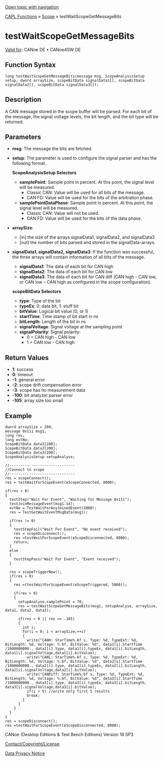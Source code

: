[Open topic with navigation](../../../../../CANoeDEFamily.htm#Topics/CAPLFunctions/Test/Functions/CAPLfunctionTestWaitScopeGetMessageBits.md)

[CAPL Functions](../../CAPLfunctions.md) » [Scope](../../Scope/CAPLfunctionsScopeOverview.md) » testWaitScopeGetMessageBits

# testWaitScopeGetMessageBits

[Valid for](../../../Shared/FeatureAvailability.md): CANoe DE • CANoe4SW DE

## Function Syntax

```
long testWaitScopeGetMessageBits(message msg, ScopeAnalysisSetup setup, dword arraySize, scopeBitData signalData1[], scopeBitData signalData2[], scopeBitData signalData3[]);
```

## Description

A CAN message stored in the scope buffer will be parsed. For each bit of the message, the signal voltage levels, the bit length, and the bit type will be returned.

## Parameters

- **msg**: The message the bits are fetched.
- **setup**: The parameter is used to configure the signal parser and has the following format.

  **ScopeAnalysisSetup Selectors**

  - **samplePoint**: Sample point in percent. At this point, the signal level will be measured.
    - Classic CAN: Value will be used for all bits of the message.
    - CAN FD: Value will be used for the bits of the arbitration phase.
  - **samplePointDataPhase**: Sample point in percent. At this point, the signal level will be measured.
    - Classic CAN: Value will not be used.
    - CAN FD: Value will be used for the bits of the data phase.

- **arraySize**:
  - [in] the size of the arrays signalData1, signalData2, and signalData3
  - [out] the number of bits parsed and stored in the signalData-arrays.

- **signalData1, signalData2, signalData3**: If the function was successful, the three arrays will contain information of all bits of the message.
  - **signalData1**: The data of each bit for CAN high
  - **signalData2**: The data of each bit for CAN low
  - **signalData3**: The data of each bit for CAN diff (CAN high - CAN low, or CAN low – CAN high as configured in the scope configuration).

  **scopeBitData Selectors**

  - **type**: Type of the bit
  - **typeEx**: 0: data bit, 1: stuff bit
  - **bitValue**: Logical bit value (0, or 1)
  - **startTime**: Time stamp of bit start in ns
  - **bitLength**: Length of the bit in ns
  - **signalVoltage**: Signal voltage at the sampling point
  - **signalPolarity**: Signal polarity:
    - 0 = CAN high - CAN low
    - 1 = CAN low - CAN high

## Return Values

- **1**: success
- **0**: timeout
- **-1**: general error
- **-2**: scope drift compensation error
- **-3**: scope has no measurement data
- **-100**: bit analyzer parser error
- **-105**: array size too small

## Example

```plaintext
dword arraySize = 200;
message 0x111 msg1;
long res;
long evtNo;
ScopeBitData data1[200];
ScopeBitData data2[200];
ScopeBitData data3[200];
ScopeAnalysisSetup setupAnalyse;

//------------------------------
//Connect to scope
//------------------------------
res = scopeConnect();
res = testWaitForScopeEvent(eScopeConnected, 8000);

if(res > 0)
{
  testStep("Wait For Event", "Waiting for Message 0x111");
  testJoinMessageEvent(msg1.id);
  evtNo = TestWaitForAnyJoinedEvent(2000);
  res = TestGetWaitEventMsgData(msg1);

  if(res != 0)
  {
    testStepFail("Wait For Event", "No event received");
    res = scopeDisconnect();
    res =testWaitForScopeEvent(eScopeDisconnected, 8000);
    return;
  }
  else
  {
    testStepPass("Wait For Event", "Event received");
  }

  res = scopeTriggerNow();
  if(res > 0)
  {
    res =(testWaitForScopeEvent(eScopeTriggered, 5000));

    if(res > 0)
    {
      setupAnalyse.samplePoint = 70;
      res = testWaitScopeGetMessageBits(msg1, setupAnalyse, arraySize, data1, data2, data3);

      if(res > 0 || res == -105)
      {
        int i;
        for(i = 0; i < arraySize;++i)
        {
          write("CANH: StarTime%.6f s, Type: %d, TypeExt: %d, BitLength: %d, Voltage: %.6f, BitValue: %d", data1[i].StartTime /1000000000., data1[i].type, data1[i].typeEx, data1[i].bitLength, data1[i].signalVoltage,data1[i].bitValue);
          write("CANL: StarTime%.6f s, Type: %d, TypeExt: %d, BitLength: %d, Voltage: %.6f, BitValue: %d", data2[i].StartTime /1000000000., data2[i].type, data2[i].typeEx, data2[i].bitLength, data2[i].signalVoltage,data2[i].bitValue);
          write("CANDiff: StarTime%.6f s, Type: %d, TypeExt: %d, BitLength: %d, Voltage: %.6f, BitValue: %d", data3[i].StartTime /1000000000., data3[i].type, data3[i].typeEx, data3[i].bitLength, data3[i].signalVoltage,data3[i].bitValue);
          if(i > 5) //write only first 5 results
          break; 
        }
      }
    }
  }
}
res = scopeDisconnect();
res =testWaitForScopeEvent(eScopeDisconnected, 8000);
```

CANoe (Desktop Editions & Test Bench Editions) Version 18 SP3

[Contact/Copyright/License](../../../Shared/ContactCopyrightLicense.md)

[Data Privacy Notice](https://www.vector.com/int/en/company/get-info/privacy-policy/)
